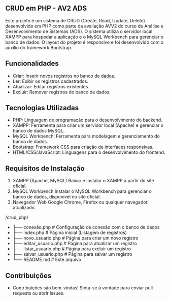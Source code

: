 ## CRUD em PHP - AV2 ADS
Este projeto é um sistema de CRUD (Create, Read, Update, Delete) desenvolvido em PHP como parte da avaliação AVV2 do curso de Análise e Desenvolvimento de Sistemas (ADS). O sistema utiliza o servidor local XAMPP para hospedar a aplicação e o MySQL Workbench para gerenciar o banco de dados. O layout do projeto é responsivo e foi desenvolvido com o auxílio do framework Bootstrap.

## Funcionalidades
- Criar: Inserir novos registros no banco de dados.
- Ler: Exibir os registros cadastrados.
- Atualizar: Editar registros existentes.
- Excluir: Remover registros do banco de dados.

## Tecnologias Utilizadas
- PHP: Linguagem de programação para o desenvolvimento do backend.
- XAMPP: Ferramenta para criar um servidor local (Apache) e gerenciar o banco de dados MySQL.
- MySQL Workbench: Ferramenta para modelagem e gerenciamento do banco de dados.
- Bootstrap: Framework CSS para criação de interfaces responsivas.
- HTML/CSS/JavaScript: Linguagens para o desenvolvimento do frontend.

## Requisitos de Instalação
1. XAMPP (Apache, MySQL)
 Baixar e instalar o XAMPP a partir do site oficial.
2. MySQL Workbench
 Instalar o MySQL Workbench para gerenciar o banco de dados, disponível no site oficial.
3. Navegador Web
 Google Chrome, Firefox ou qualquer navegador atualizado.

/crud_php/
- ├── conexão.php          # Configuração de conexão com o banco de dados
- ├── index.php            # Página inicial (Listagem de registros)
- ├── novo_usuario.php     # Página para criar um novo registro
- ├── editar_usuario.php   # Página para atualizar um registro
- ├── listar_usuario.php   # Página para excluir um registro
- ├── salvar_usuario.php   # Página para salvar um registro
- └── README.md            # Este arquivo

## Contribuições
- Contribuições são bem-vindas! Sinta-se à vontade para enviar pull requests ou abrir issues.

